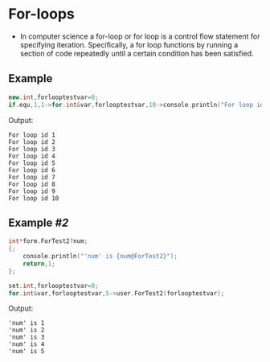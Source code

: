 # For-loops

- In computer science a for-loop or for loop is a control flow statement for specifying iteration. Specifically, a for loop functions by running a section of code repeatedly until a certain condition has been satisfied.

## Example

```cpp
new.int,forlooptestvar=0;
if.equ,1,1->for.int&var,forlooptestvar,10->console.println("For loop id {forlooptestvar}");
```

Output:

```
For loop id 1
For loop id 2
For loop id 3
For loop id 4
For loop id 5
For loop id 6
For loop id 7
For loop id 8
For loop id 9
For loop id 10
```

## Example *#2*

```cpp
int*form.ForTest2?num;
{;
	console.println("'num' is {num@ForTest2}");
	return,1;
};

set.int,forlooptestvar=0;
for.int&var,forlooptestvar,5->user.ForTest2(forlooptestvar);
```

Output:

```
'num' is 1
'num' is 2
'num' is 3
'num' is 4
'num' is 5
```